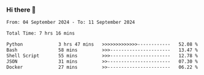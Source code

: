 ### Hi there 👋

<!--
**ututono/ututono** is a ✨ _special_ ✨ repository because its `README.md` (this file) appears on your GitHub profile.

Here are some ideas to get you started:

- 🔭 I’m currently working on ...
- 🌱 I’m currently learning ...
- 👯 I’m looking to collaborate on ...
- 🤔 I’m looking for help with ...
- 💬 Ask me about ...
- 📫 How to reach me: ...
- 😄 Pronouns: ...
- ⚡ Fun fact: ...
-->



<!--START_SECTION:waka-->

```txt
From: 04 September 2024 - To: 11 September 2024

Total Time: 7 hrs 16 mins

Python             3 hrs 47 mins   >>>>>>>>>>>>>------------   52.08 %
Bash               58 mins         >>>----------------------   13.47 %
Shell Script       55 mins         >>>----------------------   12.78 %
JSON               31 mins         >>-----------------------   07.30 %
Docker             27 mins         >>-----------------------   06.22 %
```

<!--END_SECTION:waka-->
